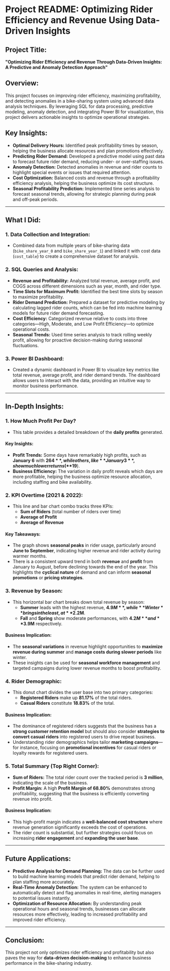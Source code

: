 # Project README: Optimizing Rider Efficiency and Revenue Using Data-Driven Insights

## Project Title:
**"Optimizing Rider Efficiency and Revenue Through Data-Driven Insights: A Predictive and Anomaly Detection Approach"**

## Overview:
This project focuses on improving rider efficiency, maximizing profitability, and detecting anomalies in a bike-sharing system using advanced data analysis techniques. By leveraging SQL for data processing, predictive modeling, anomaly detection, and integrating Power BI for visualization, this project delivers actionable insights to optimize operational strategies.

## Key Insights:
- **Optimal Delivery Hours:** Identified peak profitability times by season, helping the business allocate resources and plan promotions effectively.
- **Predicting Rider Demand:** Developed a predictive model using past data to forecast future rider demand, reducing under- or over-staffing issues.
- **Anomaly Detection:** Detected anomalies in revenue and rider counts to highlight special events or issues that required attention.
- **Cost Optimization:** Balanced costs and revenue through a profitability efficiency analysis, helping the business optimize its cost structure.
- **Seasonal Profitability Prediction:** Implemented time series analysis to forecast seasonal trends, allowing for strategic planning during peak and off-peak periods.

---

## What I Did:

### 1. Data Collection and Integration:
- Combined data from multiple years of bike-sharing data (`bike_share_year_0` and `bike_share_year_1`) and linked it with cost data (`cost_table`) to create a comprehensive dataset for analysis.

### 2. SQL Queries and Analysis:
- **Revenue and Profitability:** Analyzed total revenue, average profit, and COGS across different dimensions such as year, month, and rider type.
- **Time Slots for Maximum Profit:** Identified the best time slots by season to maximize profitability.
- **Rider Demand Prediction:** Prepared a dataset for predictive modeling by calculating lagged rider counts, which can be fed into machine learning models for future rider demand forecasting.
- **Cost Efficiency:** Categorized revenue relative to costs into three categories—High, Moderate, and Low Profit Efficiency—to optimize operational costs.
- **Seasonal Trends:** Used time series analysis to track rolling weekly profit, allowing for proactive decision-making during seasonal fluctuations.

### 3. Power BI Dashboard:
- Created a dynamic dashboard in Power BI to visualize key metrics like total revenue, average profit, and rider demand trends. The dashboard allows users to interact with the data, providing an intuitive way to monitor business performance.

---

## In-Depth Insights:

### 1. **How Much Profit Per Day?**
- This table provides a detailed breakdown of the **daily profits** generated.
#### Key Insights:
  - **Profit Trends:** Some days have remarkably high profits, such as **January 6** with **$264**, while others, like **January 3**, show much lower returns (**$19**).
  - **Business Efficiency:** The variation in daily profit reveals which days are more profitable, helping the business optimize resource allocation, including staffing and bike availability.

### 2. **KPI Overtime (2021 & 2022):**
- This line and bar chart combo tracks three KPIs: 
  - **Sum of Riders** (total number of riders over time)
  - **Average of Profit**
  - **Average of Revenue**

#### Key Takeaways:
  - The graph shows **seasonal peaks** in rider usage, particularly around **June to September**, indicating higher revenue and rider activity during warmer months.
  - There is a consistent upward trend in both **revenue** and **profit** from January to August, before declining towards the end of the year. This highlights the **cyclical nature** of demand and can inform **seasonal promotions** or **pricing strategies**.

### 3. **Revenue by Season:**
- This horizontal bar chart breaks down total revenue by season:
  - **Summer** leads with the highest revenue, **$4.9M**, while **Winter** brings in the least, at **$2.2M**.
  - **Fall** and **Spring** show moderate performances, with **$4.2M** and **$3.9M** respectively.

#### Business Implication:
  - The **seasonal variations** in revenue highlight opportunities to **maximize revenue during summer** and **manage costs during slower periods** like winter.
  - These insights can be used for **seasonal workforce management** and targeted campaigns during lower revenue months to boost profitability.

### 4. **Rider Demographic:**
- This donut chart divides the user base into two primary categories:
  - **Registered Riders** make up **81.17%** of the total riders.
  - **Casual Riders** constitute **18.83%** of the total.

#### Business Implication:
  - The dominance of registered riders suggests that the business has a **strong customer retention model** but should also consider **strategies to convert casual riders** into registered users to drive repeat business.
  - Understanding rider demographics helps tailor **marketing campaigns**—for instance, focusing on **promotional incentives** for casual riders or loyalty rewards for registered users.

### 5. **Total Summary (Top Right Corner):**
  - **Sum of Riders:** The total rider count over the tracked period is **3 million**, indicating the scale of the business.
  - **Profit Margin:** A high **Profit Margin of 68.80%** demonstrates strong profitability, suggesting that the business is efficiently converting revenue into profit.

#### Business Implication:
  - This high-profit margin indicates a **well-balanced cost structure** where revenue generation significantly exceeds the cost of operations.
  - The rider count is substantial, but further strategies could focus on increasing **rider engagement** and **expanding the user base**.

---

## Future Applications:
- **Predictive Analysis for Demand Planning:** The data can be further used to build machine learning models that predict rider demand, helping to plan staffing more accurately.
- **Real-Time Anomaly Detection:** The system can be enhanced to automatically detect and flag anomalies in real-time, alerting managers to potential issues instantly.
- **Optimization of Resource Allocation:** By understanding peak operational hours and seasonal trends, businesses can allocate resources more effectively, leading to increased profitability and improved rider efficiency.

---

## Conclusion:
This project not only optimizes rider efficiency and profitability but also paves the way for **data-driven decision-making** to enhance business performance in the bike-sharing industry.
